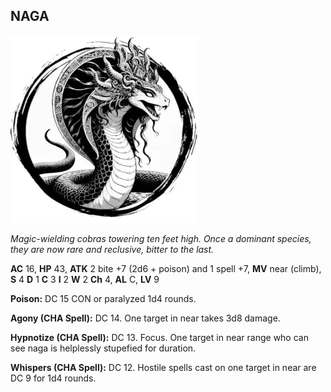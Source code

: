 ## NAGA

![](images/naga.webp)

_Magic-wielding cobras towering ten feet high. Once a dominant species, they are now rare and reclusive, bitter to the last._

**AC** 16, **HP** 43, **ATK** 2 bite +7 (2d6 + poison) and 1 spell +7, **MV** near (climb), **S** 4 **D** 1 **C** 3 **I** 2 **W** 2 **Ch** 4, **AL** C, **LV** 9

**Poison:** DC 15 CON or paralyzed 1d4 rounds.

**Agony (CHA Spell):** DC 14. One target in near takes 3d8 damage.

**Hypnotize (CHA Spell):** DC 13. Focus. One target in near range who can see naga is helplessly stupefied for duration.

**Whispers (CHA Spell):** DC 12. Hostile spells cast on one target in near are DC 9 for 1d4 rounds.

